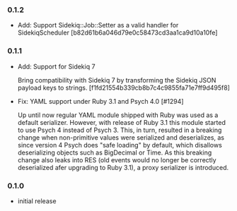 ### 0.1.2

- Add: Support Sidekiq::Job::Setter as a valid handler for SidekiqScheduler [b82d61b6a046d79e0c58473cd3aa1ca9d10a10fe]

### 0.1.1

- Add: Support for Sidekiq 7

  Bring compatibility with Sidekiq 7 by transforming the Sidekiq JSON payload keys to strings. [f1fd21554b339cb8b7c4c9855fa71e7ff9d495f8]

- Fix: YAML support under Ruby 3.1 and Psych 4.0 [#1294]
  
  Up until now regular YAML module shipped with Ruby was used as a default serializer. However, with release of Ruby 3.1 this module started to use Psych 4 instead of Psych 3. This, in turn, resulted in a breaking change when non-primitive values were serialized and deserializes, as since version 4 Psych does "safe loading" by default, which disallows deserializing objects such as BigDecimal or Time. As this breaking change also leaks into RES (old events would no longer be correctly deserialized afer upgrading to Ruby 3.1), a proxy serializer is introduced.

### 0.1.0

- initial release
